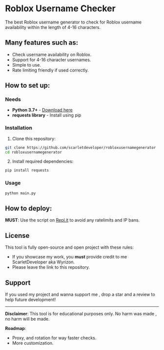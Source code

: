 # Roblox Username Checker

The best Roblox username generator to check for Roblox username availability within the length of 4-16 characters.

## Many features such as:

- Check username availability on Roblox.
- Support for 4-16 character usernames.
- Simple to use.
- Rate limiting friendly if used correctly.

##  How to set up:

### Needs

- **Python 3.7+** - [Download here](https://www.python.org/downloads/)
- **requests library** - Install using pip

### Installation

1. Clone this repository:
```bash
git clone https://github.com/scarletdeveloper/robloxusernamegenerator
cd robloxusernamegenerator
```

2. Install required dependencies:
```bash
pip install requests
```

### Usage

```bash
python main.py
```

##  How to deploy:

**MUST**: Use the script on [Repl.it](https://replit.com) to avoid any ratelimits and IP bans.

##  License

This tool is fully open-source and open project with these rules:
- If you showcase my work, you **must** provide credit to me ScarletDeveloper aka Wyrizon.
- Please leave the link to this repository.

##  Support

If you used my project and wanna support me , drop a star and a review to help future development!

---

**Disclaimer**: This tool is for educational purposes only. No harm was made , no harm will be made.


**Roadmap**:
- Proxy, and rotation for way faster checks.
- More customization.

